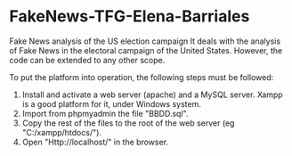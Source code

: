 # FakeNews-TFG-Elena-Barriales
Fake News analysis of the US election campaign
It deals with the analysis of Fake News in the electoral campaign of the United States. However, the code can be extended to any other scope.

To put the platform into operation, the following steps must be followed:

1. Install and activate a web server (apache) and a MySQL server. Xampp is a good platform for it, under Windows system.
2. Import from phpmyadmin the file "BBDD.sql".
3. Copy the rest of the files to the root of the web server (eg "C:/xampp/htdocs/").
4. Open "Http://localhost/" in the browser.

